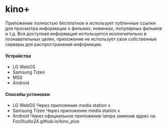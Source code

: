 # kino+

Приложение полностью бесплатное и использует публичные ссылки для просмотра информации о фильмах, новинках, популярных фильмов и т.д. Вся доступная информация используется исключительно в познавательных целях, приложение не использует свои собственные серверы для распространения информации.


#### Устройства
* LG WebOS
* Samsung Tizen
* MSX
* Android

#### Способы устоновки
* LG WebOS
  Через приложение media station x
* Samsung Tizen
  Через приложение media station x
* Android
  Через официальное приложение lampa заменив адрес на
  FoxStudio24.github.io/kino_plus
